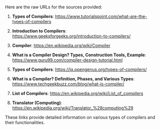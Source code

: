 Here are the raw URLs for the sources provided:

1. **Types of Compilers**: https://www.tutorialspoint.com/what-are-the-types-of-compilers

2. **Introduction to Compilers**: https://www.geeksforgeeks.org/introduction-to-compilers/

3. **Compiler**: https://en.wikipedia.org/wiki/Compiler

4. **What is a Compiler Design? Types, Construction Tools, Example**: https://www.guru99.com/compiler-design-tutorial.html

5. **Types of Compilers**: https://iq.opengenus.org/types-of-compilers/

6. **What is a Compiler? Definition, Phases, and Various Types**: https://www.techgeekbuzz.com/blog/what-is-compiler/

7. **List of Compilers**: https://en.wikipedia.org/wiki/List_of_compilers

8. **Translator (Computing)**: https://en.wikipedia.org/wiki/Translator_%28computing%29

These links provide detailed information on various types of compilers and their functionalities. 
